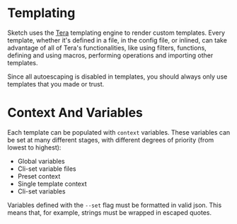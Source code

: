 # Templating

Sketch uses the [Tera](https://keats.github.io/tera/docs/) templating engine to render custom templates. Every template, whether it's defined in a file, in the config file, or inlined, can take advantage of all of Tera's functionalities, like using filters, functions, defining and using macros, performing operations and importing other templates.

<div class="warning">
Since all autoescaping is disabled in templates, you should always only use templates that you made or trust.
</div>

# Context And Variables

Each template can be populated with `context` variables. These variables can be set at many different stages, with different degrees of priority (from lowest to highest):

- Global variables
- Cli-set variable files
- Preset context
- Single template context
- Cli-set variables


<div class="warning">
Variables defined with the <code>--set</code> flag must be formatted in valid json. This means that, for example, strings must be wrapped in escaped quotes.
</div>
